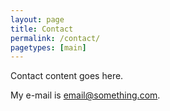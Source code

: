 ```yaml
---
layout: page
title: Contact
permalink: /contact/
pagetypes: [main]
---
```


Contact content goes here.

My e-mail is [email@something.com](mailto:email@something.com).
